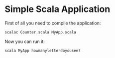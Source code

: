 # Simple Scala Application

First of all you need to compile the application:

    scalac Counter.scala MyApp.scala

Now you can run it:

    scala MyApp howmanyletterdoyousee?



